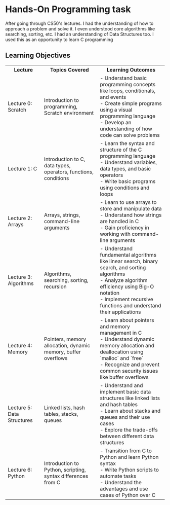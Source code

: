 # Hands-On Programming task

After going through CS50's lectures. I had the understanding of how to approach a problem and solve it. I even understood core algorithms like searching, sorting, etc. I had an understanding of Data Structures too. I used this as an opportunity to learn C programming

## Learning Objectives

<table>
    <tr>
        <th>Lecture</th>
        <th>Topics Covered</th>
        <th>Learning Outcomes</th>
    </tr>
    <tr>
        <td>Lecture 0: Scratch</td>
        <td>Introduction to programming, Scratch environment</td>
        <td>
            - Understand basic programming concepts like loops, conditionals, and events<br>
            - Create simple programs using a visual programming language<br>
            - Develop an understanding of how code can solve problems
        </td>
    </tr>
    <tr>
        <td>Lecture 1: C</td>
        <td>Introduction to C, data types, operators, functions, conditions</td>
        <td>
            - Learn the syntax and structure of the C programming language<br>
            - Understand variables, data types, and basic operators<br>
            - Write basic programs using conditions and loops
        </td>
    </tr>
    <tr>
        <td>Lecture 2: Arrays</td>
        <td>Arrays, strings, command-line arguments</td>
        <td>
            - Learn to use arrays to store and manipulate data<br>
            - Understand how strings are handled in C<br>
            - Gain proficiency in working with command-line arguments
        </td>
    </tr>
    <tr>
        <td>Lecture 3: Algorithms</td>
        <td>Algorithms, searching, sorting, recursion</td>
        <td>
            - Understand fundamental algorithms like linear search, binary search, and sorting algorithms<br>
            - Analyze algorithm efficiency using Big-O notation<br>
            - Implement recursive functions and understand their applications
        </td>
    </tr>
    <tr>
        <td>Lecture 4: Memory</td>
        <td>Pointers, memory allocation, dynamic memory, buffer overflows</td>
        <td>
            - Learn about pointers and memory management in C<br>
            - Understand dynamic memory allocation and deallocation using `malloc` and `free`<br>
            - Recognize and prevent common security issues like buffer overflows
        </td>
    </tr>
    <tr>
        <td>Lecture 5: Data Structures</td>
        <td>Linked lists, hash tables, stacks, queues</td>
        <td>
            - Understand and implement basic data structures like linked lists and hash tables<br>
            - Learn about stacks and queues and their use cases<br>
            - Explore the trade-offs between different data structures
        </td>
    </tr>
    <tr>
        <td>Lecture 6: Python</td>
        <td>Introduction to Python, scripting, syntax differences from C</td>
        <td>
            - Transition from C to Python and learn Python syntax<br>
            - Write Python scripts to automate tasks<br>
            - Understand the advantages and use cases of Python over C
        </td>
    </tr>
</table>

